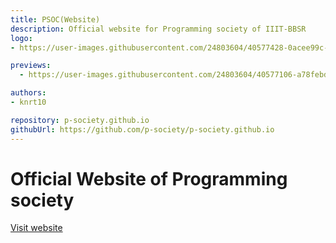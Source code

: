 ```yaml
---
title: PSOC(Website)
description: Official website for Programming society of IIIT-BBSR
logo:
- https://user-images.githubusercontent.com/24803604/40577428-0acee99c-6123-11e8-92cc-8e8efcbcfae8.jpg

previews:
  - https://user-images.githubusercontent.com/24803604/40577106-a78febd8-611d-11e8-9d1b-6c2b9e0f33cd.png

authors:
- knrt10

repository: p-society.github.io
githubUrl: https://github.com/p-society/p-society.github.io
---
```


# Official Website of Programming society

[Visit website](https://p-society.github.io/)
